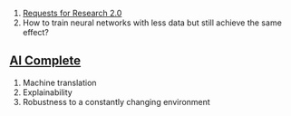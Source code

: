1. [Requests for Research 2.0](https://openai.com/blog/requests-for-research-2/)
1. How to train neural networks with less data but still achieve the same effect?

## [AI Complete](https://en.wikipedia.org/wiki/AI-complete)
1. Machine translation
1. Explainability
1. Robustness to a constantly changing environment
